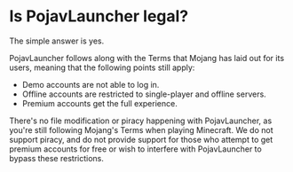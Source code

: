 # Is PojavLauncher legal?

The simple answer is yes.

PojavLauncher follows along with the Terms that Mojang has laid out for its users, meaning that the following points still apply:

- Demo accounts are not able to log in.
- Offline accounts are restricted to single-player and offline servers. 
- Premium accounts get the full experience.

There's no file modification or piracy happening with PojavLauncher, as you're still following Mojang's Terms when playing Minecraft. We do not support piracy, and do not provide support for those who attempt to get premium accounts for free or wish to interfere with PojavLauncher to bypass these restrictions.
